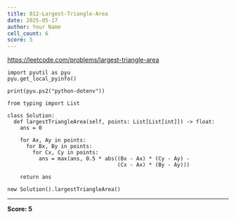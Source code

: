 ```yaml
---
title: 812-Largest-Triangle-Area
date: 2025-05-17
author: Your Name
cell_count: 6
score: 5
---
```


https://leetcode.com/problems/largest-triangle-area


```
import pyutil as pyu
pyu.get_local_pyinfo()
```


```
print(pyu.ps2("python-dotenv"))
```


```
from typing import List
```


```
class Solution:
  def largestTriangleArea(self, points: List[List[int]]) -> float:
    ans = 0

    for Ax, Ay in points:
      for Bx, By in points:
        for Cx, Cy in points:
          ans = max(ans, 0.5 * abs((Bx - Ax) * (Cy - Ay) -
                                   (Cx - Ax) * (By - Ay)))

    return ans
```


```
new Solution().largestTriangleArea()
```


---
**Score: 5**